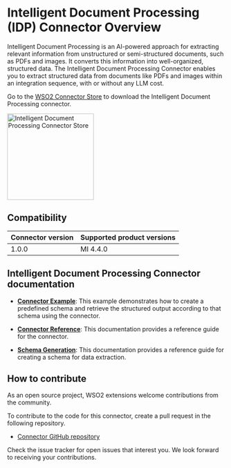 # Intelligent Document Processing (IDP) Connector Overview

Intelligent Document Processing is an AI-powered approach for extracting relevant information from unstructured or semi-structured documents, such as PDFs and images. It converts this information into well-organized, structured data. The Intelligent Document Processing Connector enables you to extract structured data from documents like PDFs and images within an integration sequence, with or without any LLM cost.

Go to the <a target="_blank" href="https://store.wso2.com/connector/esb-connector-idp">WSO2 Connector Store</a> to download the Intelligent Document Processing connector.

<img src="{{base_path}}/assets/img/integrate/connectors/idp-connector-store.png" title="Intelligent Document Processing Connector Store" width="200" alt="Intelligent Document Processing Connector Store"/>

## Compatibility

| Connector version | Supported product versions |
| ----------------- | ------------------------ |
| 1.0.0             | MI 4.4.0                 |

## Intelligent Document Processing Connector documentation

* **[Connector Example]({{base_path}}/reference/connectors/idp-connector/idp-connector-example/)**: This example demonstrates how to create a predefined schema and retrieve the structured output according to that schema using the connector.

* **[Connector Reference]({{base_path}}/reference/connectors/idp-connector/idp-connector-reference/)**: This documentation provides a reference guide for the connector.

* **[Schema Generation]({{base_path}}/reference/connectors/idp-connector/idp-connector-schema-generation/)**: This documentation provides a reference guide for creating a schema for data extraction.

## How to contribute

As an open source project, WSO2 extensions welcome contributions from the community.

To contribute to the code for this connector, create a pull request in the following repository.

* [Connector GitHub repository](https://github.com/wso2-extensions/mi-connector-idp/)

Check the issue tracker for open issues that interest you. We look forward to receiving your contributions.

